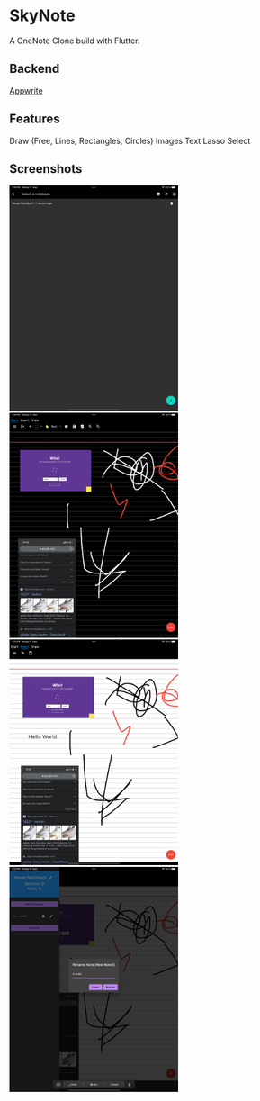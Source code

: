 # SkyNote

A OneNote Clone build with Flutter.

## Backend

[Appwrite](https://github.com/appwrite/appwrite)

## Features

Draw (Free, Lines, Rectangles, Circles)
Images
Text
Lasso Select

## Screenshots

<img src="./images/Home.png" width="300">
<img src="./images/Drawing.png" width="300">

<img src="./images/Drawing_Day.png" width="300">
<img src="./images/Renaming.png" width="300">
